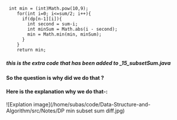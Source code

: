 ```
 int min = (int)Math.pow(10,9);
    for(int i=0; i<=sum/2; i++){
      if(dp[n-1][i]){
        int second = sum-i;
        int minSum = Math.abs(i - second);
        min = Math.min(min, minSum);
      }
    }
    return min;
```
##### this is the extra code that has been added to _15_subsetSum.java
#### So the question is why did we do that ?
#### Here is the explanation why we do that-:

![Explation image](/home/subas/code/Data-Structure-and-Algorithm/src/Notes/DP min subset sum diff.jpg)

